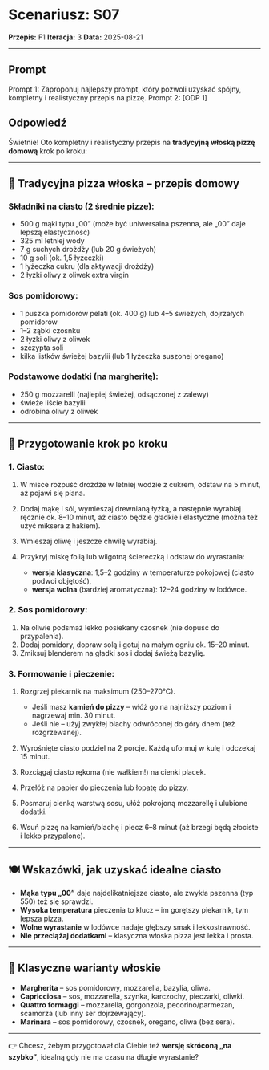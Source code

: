 ﻿# Scenariusz: S07
**Przepis:** F1
**Iteracja:** 3
**Data:** 2025-08-21

---

## Prompt
Prompt 1: Zaproponuj najlepszy prompt, który pozwoli uzyskać spójny, kompletny i realistyczny przepis na pizzę. Prompt 2: [ODP 1]


## Odpowiedź
Świetnie! Oto kompletny i realistyczny przepis na **tradycyjną włoską pizzę domową** krok po kroku:

---

## 🍕 Tradycyjna pizza włoska – przepis domowy

### Składniki na ciasto (2 średnie pizze):

* 500 g mąki typu „00” (może być uniwersalna pszenna, ale „00” daje lepszą elastyczność)
* 325 ml letniej wody
* 7 g suchych drożdży (lub 20 g świeżych)
* 10 g soli (ok. 1,5 łyżeczki)
* 1 łyżeczka cukru (dla aktywacji drożdży)
* 2 łyżki oliwy z oliwek extra virgin

### Sos pomidorowy:

* 1 puszka pomidorów pelati (ok. 400 g) lub 4–5 świeżych, dojrzałych pomidorów
* 1–2 ząbki czosnku
* 2 łyżki oliwy z oliwek
* szczypta soli
* kilka listków świeżej bazylii (lub 1 łyżeczka suszonej oregano)

### Podstawowe dodatki (na margheritę):

* 250 g mozzarelli (najlepiej świeżej, odsączonej z zalewy)
* świeże liście bazylii
* odrobina oliwy z oliwek

---

## 🔪 Przygotowanie krok po kroku

### 1. Ciasto:

1. W misce rozpuść drożdże w letniej wodzie z cukrem, odstaw na 5 minut, aż pojawi się piana.
2. Dodaj mąkę i sól, wymieszaj drewnianą łyżką, a następnie wyrabiaj ręcznie ok. 8–10 minut, aż ciasto będzie gładkie i elastyczne (można też użyć miksera z hakiem).
3. Wmieszaj oliwę i jeszcze chwilę wyrabiaj.
4. Przykryj miskę folią lub wilgotną ściereczką i odstaw do wyrastania:

   * **wersja klasyczna**: 1,5–2 godziny w temperaturze pokojowej (ciasto podwoi objętość),
   * **wersja wolna** (bardziej aromatyczna): 12–24 godziny w lodówce.

### 2. Sos pomidorowy:

1. Na oliwie podsmaż lekko posiekany czosnek (nie dopuść do przypalenia).
2. Dodaj pomidory, dopraw solą i gotuj na małym ogniu ok. 15–20 minut.
3. Zmiksuj blenderem na gładki sos i dodaj świeżą bazylię.

### 3. Formowanie i pieczenie:

1. Rozgrzej piekarnik na maksimum (250–270°C).

   * Jeśli masz **kamień do pizzy** – włóż go na najniższy poziom i nagrzewaj min. 30 minut.
   * Jeśli nie – użyj zwykłej blachy odwróconej do góry dnem (też rozgrzewanej).
2. Wyrośnięte ciasto podziel na 2 porcje. Każdą uformuj w kulę i odczekaj 15 minut.
3. Rozciągaj ciasto rękoma (nie wałkiem!) na cienki placek.
4. Przełóż na papier do pieczenia lub łopatę do pizzy.
5. Posmaruj cienką warstwą sosu, ułóż pokrojoną mozzarellę i ulubione dodatki.
6. Wsuń pizzę na kamień/blachę i piecz 6–8 minut (aż brzegi będą złociste i lekko przypalone).

---

## 🍽️ Wskazówki, jak uzyskać idealne ciasto

* **Mąka typu „00”** daje najdelikatniejsze ciasto, ale zwykła pszenna (typ 550) też się sprawdzi.
* **Wysoka temperatura** pieczenia to klucz – im gorętszy piekarnik, tym lepsza pizza.
* **Wolne wyrastanie** w lodówce nadaje głębszy smak i lekkostrawność.
* **Nie przeciążaj dodatkami** – klasyczna włoska pizza jest lekka i prosta.

---

## 🌿 Klasyczne warianty włoskie

* **Margherita** – sos pomidorowy, mozzarella, bazylia, oliwa.
* **Capricciosa** – sos, mozzarella, szynka, karczochy, pieczarki, oliwki.
* **Quattro formaggi** – mozzarella, gorgonzola, pecorino/parmezan, scamorza (lub inny ser dojrzewający).
* **Marinara** – sos pomidorowy, czosnek, oregano, oliwa (bez sera).

---

👉 Chcesz, żebym przygotował dla Ciebie też **wersję skróconą „na szybko”**, idealną gdy nie ma czasu na długie wyrastanie?

